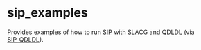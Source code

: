 # sip_examples
Provides examples of how to run [SIP](https://github.com/joaospinto/sip)
with [SLACG](https://github.com/joaospinto/slacg)
and [QDLDL](https://github.com/osqp/qdldl)
(via [SIP_QDLDL](https://github.com/joaospinto/sip_qdldl)).
